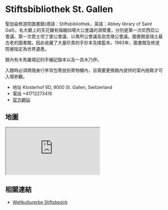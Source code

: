 # Stiftsbibliothek St. Gallen

聖加侖修道院圖書館(德語：Stiftsbibliothek，英語：Abbey library of Saint Gall)，名大廳上的天花鑲有描繪四場大公會議的濕壁畫，分別是第一次尼西亞公會議、第一次君士坦丁堡公會議、以弗所公會議及迦克墩公會議。圖書館是瑞士最古老的圖書館，因此收藏了大量珍貴的手抄本及搖籃本。1983年，圖書館及修道院被指定為世界遺產。

館內有木馬屠城記的手繪記錄本以及一具木乃伊。

入館時必須將隨身行李背包寄放到寄物櫃內，且需要更換館內提供的室內拖鞋才可入場參觀。

- 地址 Klosterhof 6D, 9000 St. Gallen, Switzerland
- 電話 +41712273416
- [官方網站](https://www.stiftsbezirk.ch/de/)

## 地圖

<iframe src="https://www.google.com/maps/embed?pb=!1m18!1m12!1m3!1d2699.447457748949!2d9.373882276151186!3d47.422717700657735!2m3!1f0!2f0!3f0!3m2!1i1024!2i768!4f13.1!3m3!1m2!1s0x479b1e4c45b2cf47%3A0x363e38457295682a!2sAbbey%20Library%20of%20Saint%20Gall!5e0!3m2!1sen!2stw!4v1690743133352!5m2!1sen!2stw" allowfullscreen="" loading="lazy" referrerpolicy="no-referrer-when-downgrade"></iframe>

## 相關連結

- [Weltkulturerbe Stiftsbezirk](https://www.stiftsbezirk.ch/de/)
